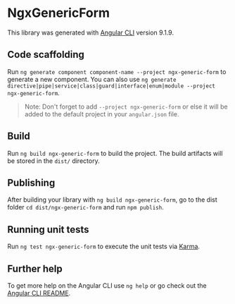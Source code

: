 # NgxGenericForm

This library was generated with [Angular CLI](https://github.com/angular/angular-cli) version 9.1.9.

## Code scaffolding

Run `ng generate component component-name --project ngx-generic-form` to generate a new component. You can also use `ng generate directive|pipe|service|class|guard|interface|enum|module --project ngx-generic-form`.
> Note: Don't forget to add `--project ngx-generic-form` or else it will be added to the default project in your `angular.json` file. 

## Build

Run `ng build ngx-generic-form` to build the project. The build artifacts will be stored in the `dist/` directory.

## Publishing

After building your library with `ng build ngx-generic-form`, go to the dist folder `cd dist/ngx-generic-form` and run `npm publish`.

## Running unit tests

Run `ng test ngx-generic-form` to execute the unit tests via [Karma](https://karma-runner.github.io).

## Further help

To get more help on the Angular CLI use `ng help` or go check out the [Angular CLI README](https://github.com/angular/angular-cli/blob/master/README.md).
